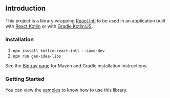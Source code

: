 ## Introduction
This project is a library wrapping [React Intl](https://github.com/yahoo/react-intl) to be used in an application 
built with [React Kotlin](https://github.com/JetBrains/create-react-kotlin-app) or with 
[Gradle Kotlin/JS](https://kotlinlang.org/docs/reference/js-project-setup.html).

### Installation

1. `npm install kotlin-react-intl --save-dev`
2. `npm run gen-idea-libs`

See the [Bintray page](https://bintray.com/samgarasx/kotlin-js-wrappers/kotlin-react-intl) for Maven and Gradle 
installation instructions.

### Getting Started
You can view the [samples](https://github.com/samgarasx/kotlin-js-wrappers/tree/master/kotlin-react-intl/samples) to know 
how to use this library.
